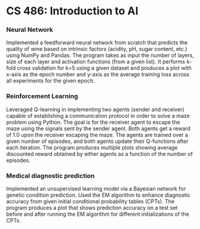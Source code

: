 # CS 486: Introduction to AI

### Neural Network
Implemented a feedforward neural network from scratch that predicts the quality of wine based on intrinsic factors (acidity, pH, sugar content, etc.) using NumPy and Pandas. The program takes as input the number of layers, size of each layer and activation functions (from a given list). It performs k-fold cross validation for k=5 using a given dataset and produces a plot with x-axis as the epoch number and y-axis as the average training loss across all experiments for the given epoch.

### Reinforcement Learning
Leveraged Q-learning in implementing two agents (sender and receiver) capable of establishing a communication protocol in order to solve a maze problem using Python. The goal is for the receiver agent to escape the maze using the signals sent by the sender agent. Both agents get a reward of 1.0 upon the receiver escaping the maze. The agents are trained over a given number of episodes, and both agents update their Q-functions after each iteration. The program produces multiple plots showing average discounted reward obtained by either agents as a function of the number of episodes.

### Medical diagnostic prediction
Implemented an unsupervised learning model via a Bayesian network for genetic condition prediction. Used the EM algorithm to enhance diagnostic accuracy from given initial conditional probability tables (CPTs). The program produces a plot that shows prediction accuracy on a test set before and after running the EM algorithm for different initializations of the CPTs.
